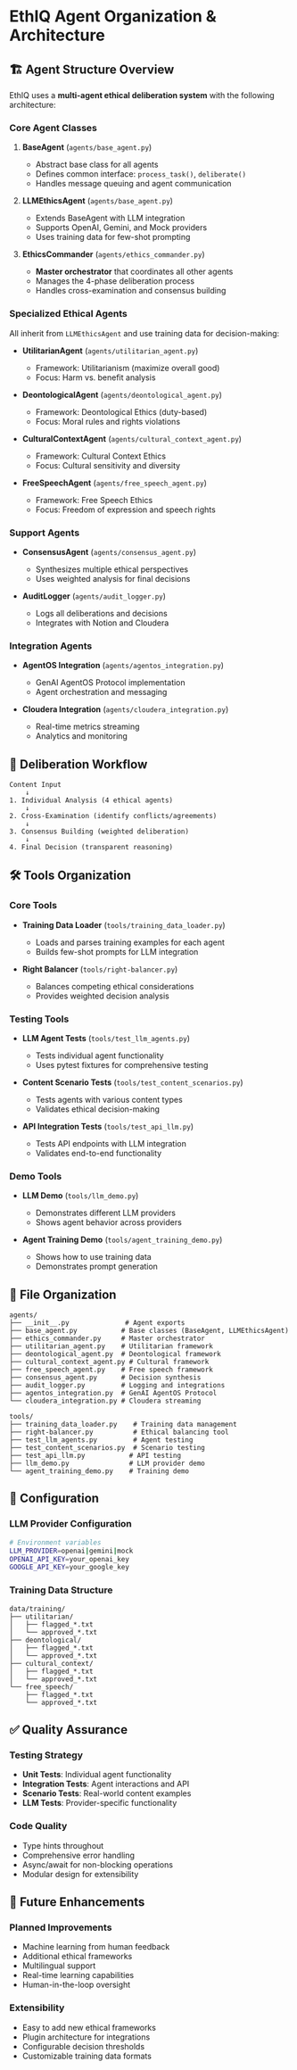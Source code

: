 # EthIQ Agent Organization & Architecture

## 🏗️ Agent Structure Overview

EthIQ uses a **multi-agent ethical deliberation system** with the following architecture:

### **Core Agent Classes**

1. **BaseAgent** (`agents/base_agent.py`)
   - Abstract base class for all agents
   - Defines common interface: `process_task()`, `deliberate()`
   - Handles message queuing and agent communication

2. **LLMEthicsAgent** (`agents/base_agent.py`)
   - Extends BaseAgent with LLM integration
   - Supports OpenAI, Gemini, and Mock providers
   - Uses training data for few-shot prompting

3. **EthicsCommander** (`agents/ethics_commander.py`)
   - **Master orchestrator** that coordinates all other agents
   - Manages the 4-phase deliberation process
   - Handles cross-examination and consensus building

### **Specialized Ethical Agents**

All inherit from `LLMEthicsAgent` and use training data for decision-making:

- **UtilitarianAgent** (`agents/utilitarian_agent.py`)
  - Framework: Utilitarianism (maximize overall good)
  - Focus: Harm vs. benefit analysis

- **DeontologicalAgent** (`agents/deontological_agent.py`)
  - Framework: Deontological Ethics (duty-based)
  - Focus: Moral rules and rights violations

- **CulturalContextAgent** (`agents/cultural_context_agent.py`)
  - Framework: Cultural Context Ethics
  - Focus: Cultural sensitivity and diversity

- **FreeSpeechAgent** (`agents/free_speech_agent.py`)
  - Framework: Free Speech Ethics
  - Focus: Freedom of expression and speech rights

### **Support Agents**

- **ConsensusAgent** (`agents/consensus_agent.py`)
  - Synthesizes multiple ethical perspectives
  - Uses weighted analysis for final decisions

- **AuditLogger** (`agents/audit_logger.py`)
  - Logs all deliberations and decisions
  - Integrates with Notion and Cloudera

### **Integration Agents**

- **AgentOS Integration** (`agents/agentos_integration.py`)
  - GenAI AgentOS Protocol implementation
  - Agent orchestration and messaging

- **Cloudera Integration** (`agents/cloudera_integration.py`)
  - Real-time metrics streaming
  - Analytics and monitoring

## 🔄 Deliberation Workflow

```
Content Input
    ↓
1. Individual Analysis (4 ethical agents)
    ↓
2. Cross-Examination (identify conflicts/agreements)
    ↓
3. Consensus Building (weighted deliberation)
    ↓
4. Final Decision (transparent reasoning)
```

## 🛠️ Tools Organization

### **Core Tools**

- **Training Data Loader** (`tools/training_data_loader.py`)
  - Loads and parses training examples for each agent
  - Builds few-shot prompts for LLM integration

- **Right Balancer** (`tools/right-balancer.py`)
  - Balances competing ethical considerations
  - Provides weighted decision analysis

### **Testing Tools**

- **LLM Agent Tests** (`tools/test_llm_agents.py`)
  - Tests individual agent functionality
  - Uses pytest fixtures for comprehensive testing

- **Content Scenario Tests** (`tools/test_content_scenarios.py`)
  - Tests agents with various content types
  - Validates ethical decision-making

- **API Integration Tests** (`tools/test_api_llm.py`)
  - Tests API endpoints with LLM integration
  - Validates end-to-end functionality

### **Demo Tools**

- **LLM Demo** (`tools/llm_demo.py`)
  - Demonstrates different LLM providers
  - Shows agent behavior across providers

- **Agent Training Demo** (`tools/agent_training_demo.py`)
  - Shows how to use training data
  - Demonstrates prompt generation

## 📁 File Organization

```
agents/
├── __init__.py              # Agent exports
├── base_agent.py           # Base classes (BaseAgent, LLMEthicsAgent)
├── ethics_commander.py     # Master orchestrator
├── utilitarian_agent.py    # Utilitarian framework
├── deontological_agent.py  # Deontological framework
├── cultural_context_agent.py # Cultural framework
├── free_speech_agent.py    # Free speech framework
├── consensus_agent.py      # Decision synthesis
├── audit_logger.py         # Logging and integrations
├── agentos_integration.py  # GenAI AgentOS Protocol
└── cloudera_integration.py # Cloudera streaming

tools/
├── training_data_loader.py    # Training data management
├── right-balancer.py          # Ethical balancing tool
├── test_llm_agents.py         # Agent testing
├── test_content_scenarios.py  # Scenario testing
├── test_api_llm.py           # API testing
├── llm_demo.py               # LLM provider demo
└── agent_training_demo.py    # Training demo
```

## 🔧 Configuration

### **LLM Provider Configuration**
```bash
# Environment variables
LLM_PROVIDER=openai|gemini|mock
OPENAI_API_KEY=your_openai_key
GOOGLE_API_KEY=your_google_key
```

### **Training Data Structure**
```
data/training/
├── utilitarian/
│   ├── flagged_*.txt
│   └── approved_*.txt
├── deontological/
│   ├── flagged_*.txt
│   └── approved_*.txt
├── cultural_context/
│   ├── flagged_*.txt
│   └── approved_*.txt
└── free_speech/
    ├── flagged_*.txt
    └── approved_*.txt
```

## ✅ Quality Assurance

### **Testing Strategy**
- **Unit Tests**: Individual agent functionality
- **Integration Tests**: Agent interactions and API
- **Scenario Tests**: Real-world content examples
- **LLM Tests**: Provider-specific functionality

### **Code Quality**
- Type hints throughout
- Comprehensive error handling
- Async/await for non-blocking operations
- Modular design for extensibility

## 🚀 Future Enhancements

### **Planned Improvements**
- Machine learning from human feedback
- Additional ethical frameworks
- Multilingual support
- Real-time learning capabilities
- Human-in-the-loop oversight

### **Extensibility**
- Easy to add new ethical frameworks
- Plugin architecture for integrations
- Configurable decision thresholds
- Customizable training data formats 